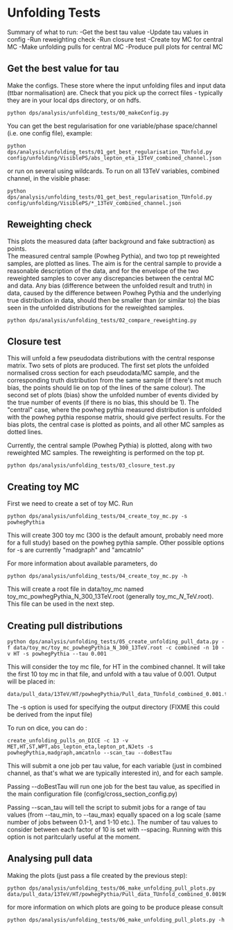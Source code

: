 # Unfolding Tests

Summary of what to run:
-Get the best tau value
-Update tau values in config
-Run reweighting check
-Run closure test
-Create toy MC for central MC
-Make unfolding pulls for central MC
-Produce pull plots for central MC

## Get the best value for tau

Make the configs.  These store where the input unfolding files and input data (ttbar normalisation) are.
Check that you pick up the correct files - typically they are in your local dps directory, or on hdfs.
```shell
python dps/analysis/unfolding_tests/00_makeConfig.py 
```
You can get the best regularisation for one variable/phase space/channel (i.e. one config file), example:
```shell
python dps/analysis/unfolding_tests/01_get_best_regularisation_TUnfold.py config/unfolding/VisiblePS/abs_lepton_eta_13TeV_combined_channel.json
```
or run on several using wildcards.  To run on all 13TeV variables, combined channel, in the visible phase:
```shell
python dps/analysis/unfolding_tests/01_get_best_regularisation_TUnfold.py config/unfolding/VisiblePS/*_13TeV_combined_channel.json
```

## Reweighting check
This plots the measured data (after background and fake subtraction) as points.  
The measured central sample (Powheg Pythia), and two top pt reweighted samples, are plotted as lines.
The aim is for the central sample to provide a reasonable description of the data, and for
the envelope of the two reweighted samples to cover any discrepancies between the central MC and data.
Any bias (difference between the unfolded result and truth) in data, caused by the difference between Powheg Pythia 
and the underlying true distribution in data, should then be smaller than (or similar to)
the bias seen in the unfolded distributions for the reweighted samples.

```shell
python dps/analysis/unfolding_tests/02_compare_reweighting.py
```


## Closure test
This will unfold a few pseudodata distributions with the central response matrix.
Two sets of plots are produced.  The first set plots the unfolded normalised cross section for each pseudodata/MC sample, 
and the corresponding truth distribution from the same sample (if there's not much bias, the points should lie on top of the lines of the same colour).
The second set of plots (bias) show the unfolded number of events divided by the true number of events (if there is no bias, this should be 1).
The "central" case, where the powheg pythia measured distribution is unfolded with the powheg pythia response matrix, should give perfect results.
For the bias plots, the central case is plotted as points, and all other MC samples as dotted lines.
 
 Currently, the central sample (Powheg Pythia) is plotted, along with two reweighted MC samples.  The reweighting is performed on the top pt.
```shell
python dps/analysis/unfolding_tests/03_closure_test.py 
```


## Creating toy MC
First we need to create a set of toy MC. Run
```shell
python dps/analysis/unfolding_tests/04_create_toy_mc.py -s powhegPythia
```
This will create 300 toy mc (300 is the default amount, probably need more for a full study) based on the powheg pythia sample.
Other possible options for -s are currently "madgraph" and "amcatnlo"

For more information about available parameters, do
```shell
python dps/analysis/unfolding_tests/04_create_toy_mc.py -h
```
This will create a root file in data/toy_mc named toy_mc_powhegPythia_N_300_13TeV.root
(generally toy_mc_<sample>_N_<n>_<centre-of-mass>TeV.root).
This file can be used in the next step.

## Creating pull distributions
```shell
python dps/analysis/unfolding_tests/05_create_unfolding_pull_data.py -f data/toy_mc/toy_mc_powhegPythia_N_300_13TeV.root -c combined -n 10 -v HT -s powhegPythia --tau 0.001
```
This will consider the toy mc file, for HT in the combined channel.  It will take the first 10 toy mc in that file, and unfold with a tau value of 0.001.
Output will be placed in:
```shell
data/pull_data/13TeV/HT/powhegPythia/Pull_data_TUnfold_combined_0.001.txt
```
The -s option is used for specifying the output directory (FIXME this could be derived from the input file)

To run on dice, you can do :
```shell
create_unfolding_pulls_on_DICE -c 13 -v MET,HT,ST,WPT,abs_lepton_eta,lepton_pt,NJets -s powhegPythia,madgraph,amcatnlo --scan_tau --doBestTau
```

This will submit a one job per tau value, for each variable (just in combined channel, as that's what we are typically interested in), and for each sample.

Passing --doBestTau will run one job for the best tau value, as specified in the main configuration file (config/cross_section_config.py)

Passing --scan_tau will tell the script to submit jobs for a range of tau values (from --tau_min, to --tau_max) equally spaced on a log scale (same number of jobs between 0.1-1, and 1-10 etc.).  The number of tau values to consider between each factor of 10 is set with --spacing.  Running with this option is not paritcularly useful at the moment.


## Analysing pull data
Making the plots (just pass a file created by the previous step):
```shell
python dps/analysis/unfolding_tests/06_make_unfolding_pull_plots.py data/pull_data/13TeV/HT/powhegPythia/Pull_data_TUnfold_combined_0.001905.txt 
```
for more information on which plots are going to be produce please consult
```shell
python dps/analysis/unfolding_tests/06_make_unfolding_pull_plots.py -h
```
